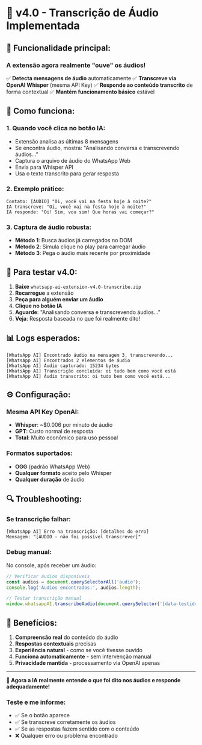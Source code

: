 # 🎵 v4.0 - Transcrição de Áudio Implementada

## 🚀 Funcionalidade principal:

### **A extensão agora realmente "ouve" os áudios!**

✅ **Detecta mensagens de áudio** automaticamente
✅ **Transcreve via OpenAI Whisper** (mesma API Key)
✅ **Responde ao conteúdo transcrito** de forma contextual
✅ **Mantém funcionamento básico** estável

## 🔧 Como funciona:

### 1. **Quando você clica no botão IA:**
- Extensão analisa as últimas 8 mensagens
- Se encontra áudio, mostra: "Analisando conversa e transcrevendo áudios..."
- Captura o arquivo de áudio do WhatsApp Web
- Envia para Whisper API
- Usa o texto transcrito para gerar resposta

### 2. **Exemplo prático:**
```
Contato: [ÁUDIO] "Oi, você vai na festa hoje à noite?"
IA transcreve: "Oi, você vai na festa hoje à noite?"
IA responde: "Oi! Sim, vou sim! Que horas vai começar?"
```

### 3. **Captura de áudio robusta:**
- **Método 1**: Busca áudios já carregados no DOM
- **Método 2**: Simula clique no play para carregar áudio
- **Método 3**: Pega o áudio mais recente por proximidade

## 🧪 Para testar v4.0:

1. **Baixe** `whatsapp-ai-extension-v4.0-transcribe.zip`
2. **Recarregue** a extensão
3. **Peça para alguém enviar um áudio**
4. **Clique no botão IA**
5. **Aguarde**: "Analisando conversa e transcrevendo áudios..."
6. **Veja**: Resposta baseada no que foi realmente dito!

## 📊 Logs esperados:

```
[WhatsApp AI] Encontrado áudio na mensagem 3, transcrevendo...
[WhatsApp AI] Encontrados 2 elementos de áudio
[WhatsApp AI] Áudio capturado: 15234 bytes  
[WhatsApp AI] Transcrição concluída: oi tudo bem como você está
[WhatsApp AI] Áudio transcrito: oi tudo bem como você está...
```

## ⚙️ Configuração:

### Mesma API Key OpenAI:
- **Whisper**: ~$0.006 por minuto de áudio
- **GPT**: Custo normal de resposta
- **Total**: Muito econômico para uso pessoal

### Formatos suportados:
- **OGG** (padrão WhatsApp Web)
- **Qualquer formato** aceito pelo Whisper
- **Qualquer duração** de áudio

## 🔍 Troubleshooting:

### Se transcrição falhar:
```
[WhatsApp AI] Erro na transcrição: [detalhes do erro]
Mensagem: "[ÁUDIO - não foi possível transcrever]"
```

### Debug manual:
No console, após receber um áudio:
```javascript
// Verificar áudios disponíveis
const audios = document.querySelectorAll('audio');
console.log('Áudios encontrados:', audios.length);

// Testar transcrição manual
window.whatsappAI.transcribeAudio(document.querySelector('[data-testid="msg-container"]'));
```

## 🎯 Benefícios:

1. **Compreensão real** do conteúdo do áudio
2. **Respostas contextuais** precisas
3. **Experiência natural** - como se você tivesse ouvido
4. **Funciona automaticamente** - sem intervenção manual
5. **Privacidade mantida** - processamento via OpenAI apenas

---

**🎉 Agora a IA realmente entende o que foi dito nos áudios e responde adequadamente!**

### Teste e me informe:
- ✅ Se o botão aparece
- ✅ Se transcreve corretamente os áudios  
- ✅ Se as respostas fazem sentido com o conteúdo
- ❌ Qualquer erro ou problema encontrado